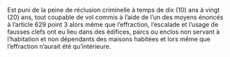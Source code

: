 Est puni de la peine de réclusion criminelle à temps de dix (10) ans à vingt (20) ans, tout coupable de vol commis à l’aide de l’un des moyens énoncés à l’article 629 point 3 alors même que l’effraction, l’escalade et l’usage de fausses clefs ont eu lieu dans des édifices, parcs ou enclos non servant à l’habitation et non dépendants des maisons habitées et lors même que l’effraction n’aurait été qu’intérieure.